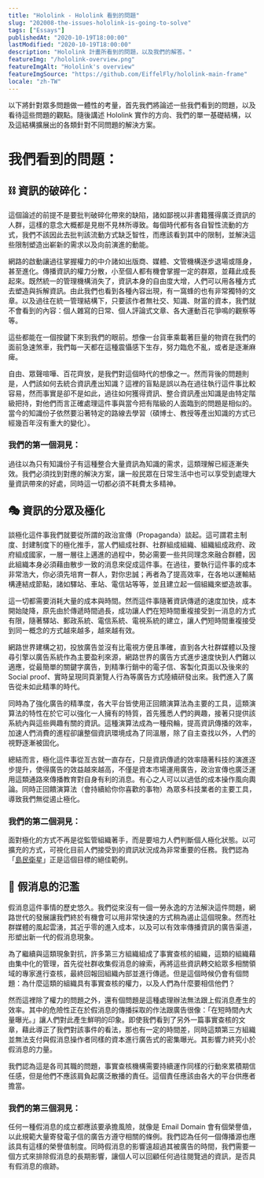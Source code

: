 ```yaml
---
title: "Hololink - Hololink 看到的問題"
slug: "202008-the-issues-hololink-is-going-to-solve"
tags: ["Essays"]
publishedAt: "2020-10-19T18:00:00"
lastModified: "2020-10-19T18:00:00"
description: "Hololink 計畫所看到的問題，以及我們的解答。"
featureImg: "/hololink-overview.png"
featureImgAlt: "Hololink's overview"
featureImgSource: "https://github.com/EiffelFly/hololink-main-frame"
locale: "zh-TW"
---
```


以下將針對眾多問題做一體性的考量，首先我們將論述一些我們看到的問題，以及看待這些問題的觀點。隨後講述 Hololink 實作的方向、我們的單一基礎結構，以及這結構擴展出的各類針對不同問題的解決方案。

# 我們看到的問題：

## ⛓️ 資訊的破碎化：

這個論述的前提不是要批判破碎化帶來的缺陷，諸如鄙視以非書籍獲得廣泛資訊的人群，這樣的意念大概都是見樹不見林所導致。每個時代都有各自智性流動的方式，我們不該因此去批判該流動方式缺乏智性，而應該看到其中的限制，並解決這些限制塑造出嶄新的需求以及向前演進的動能。

網路的啟動讓過往掌握權力的中介諸如出版商、媒體、文管機構逐步退場或隱身，甚至進化。傳播資訊的權力分散，小至個人都有機會掌握一定的群眾，並藉此成長起來。既然統一的管理機構消失了，資訊本身的自由度大增，人們可以用各種方式去塑造與拆解資訊。由此我們也看到各種內容出現，有一窩蜂的也有非常獨特的文章。以及過往在統一管理結構下，只要該作者無社交、知識、財富的資本，我們就不會看到的內容：個人雜寫的日常、個人評論式文章、各大運動百花爭鳴的觀察等等。

這些都能在一個按鍵下來到我們的眼前。想像一台貨車乘載著巨量的物資在我們的面前急速煞車，我們每一天都在這種震懾感下生存，努力臨危不亂，或者是逐漸麻痺。

自由、眾聲喧嘩、百花齊放，是我們對這個時代的想像之一。然而背後的問題則是，人們該如何去統合資訊產出知識？這裡的盲點是誤以為在過往執行這件事比較容易，然而事實是卻不是如此，過往如何獲得資訊、整合資訊產出知識是由特定階級把持，對他們而言正確處理這件事與當今把有階級的人面臨到的問題是相似的。當今的知識份子依然要沿著特定的路線去學習（碩博士、教授等產出知識的方式已經幾百年沒有重大的變化）。

### 我們的第一個洞見：

過往以為只有知識份子有這種整合大量資訊為知識的需求，這類理解已經逐漸失效。我們必須找到對應的解決方案，讓一般民眾在日常生活中也可以享受到處理大量資訊帶來的好處，同時這一切都必須不耗費太多精神。

## 🎭 資訊的分眾及極化

談極化這件事我們就要從所謂的政治宣傳（Propaganda）談起。這可謂君主制度、封建制度下的極化推手，當人們組成社群、社群組成組織、組織組成政府、政府組成國家，一層一層往上邁進的過程中，勢必需要一些共同理念來融合群體，因此組織本身必須藉由散步一致的消息來促成這件事。在過往，要執行這件事的成本非常浩大，你必須先培育一群人，對你忠誠；再者為了提高效率，在各地以運輸結構連結成節點，諸如驛站、車站、電信站等等，並且建立起一個組織來塑造故事。

這一切都需要消耗大量的成本與時間。然而這件事隨著資訊傳遞的速度加快，成本開始陡降，原先由於傳遞時間過長，成功讓人們在短時間重複接受到一消息的方式有限，隨著驛站、郵政系統、電信系統、電視系統的建立，讓人們短時間重複接受到同一概念的方式越來越多，越來越有效。

網路世界建構之初，投放廣告並沒有比電視方便且準確，直到各大社群媒體以及搜尋引擎以廣告系統作為主要盈利來源，網路世界的廣告方式進步速度快到人們難以適應，從最簡單的關鍵字廣告，到精準行銷中的電子信、客製化頁面以及後來的 Social proof、實時呈現同頁瀏覽人行為等廣告方式陸續研發出來。我們進入了廣告從未如此精準的時代。

同時為了強化廣告的精準度，各大平台皆使用正回饋演算法為主要的工具，這類演算法的特性在於它可以強化一人擁有的特質，首先獲悉人們的興趣，接著只提供該系統內與這些興趣有關的資訊。這種演算法成為一種飛輪，提高資訊傳播的效率，加速人們消費的進程卻讓整個資訊環境成為了同溫層，除了自主查找以外，人們的視野逐漸被固化。

總結而言，極化這件事從亙古就一直存在，只是資訊傳遞的效率隨著科技的演進逐步提升，使得廣告的效益越來越高，不僅是資本市場運用廣告，政治宣傳也廣泛運用這類通路來傳播教育對自身有利的消息。有心之人可以以過低的成本操作風向輿論。同時正回饋演算法（會持續給你你喜歡的事物）為眾多科技業者的主要工具，導致我們無從遏止極化。

### 我們的第二個洞見：

面對極化的方式不再是從監管組織著手，而是要培力人們判斷個人極化狀態。以可擴充的方式，可視化目前人們接受到的資訊狀況成為非常重要的任務。我們認為「[島民衛星](https://islander.cc/latest/)」正是這個目標的絕佳範例。

## 🌊 假消息的氾濫

假消息這件事情的歷史悠久。我們從來沒有一個一勞永逸的方法解決這件問題，網路世代的發展讓我們終於有機會可以用非常快速的方式稍為遏止這個現象。然而社群媒體的風起雲湧，其近乎零的進入成本，以及可以有效率傳播資訊的廣告渠道，形塑出新一代的假消息現象。

為了繼續與這類現象對抗，許多第三方組織組成了事實查核的組織，這類的組織藉由集中化的管理，首先從社群收集假消息的線索，再將這些資訊轉交給眾多相關領域的專家進行查核，最終回報回組織內部並進行傳遞。但是這個時候仍會有個問題：為什麼這類的組織具有事實查核的權力，以及人們為什麼要相信他們？

然而這裡除了權力的問題之外，還有個問題是這種處理辦法無法跟上假消息產生的效率。其中的危險性正在於假消息的傳播採取的作法跟廣告很像：「在短時間內大量曝光。」讓人們對此產生鮮明的印象。即使我們看到了另外一篇事實查核的文章，藉此導正了我們對該事件的看法，那也有一定的時間差，同時這類第三方組織並無法支付與假消息操作者同樣的資本進行廣告式的密集曝光。其影響力終究小於假消息的力量。

我們認為這是各司其職的問題，事實查核機構需要持續運作同樣的行動來累積期信任感，但是他們不應該肩負起廣泛散播的責任。這個責任應該由各大的平台供應者擔當。

### 我們的第三個洞見：

任何一種假消息的成立都應該要承擔風險，就像是 Email Domain 會有個榮譽值，以此規範大量寄發電子信的廣告方遵守相關的條例。我們認為任何一個傳播源也應該具有這樣的榮譽值制度。同時假消息的影響遠超過其被廣告的時間，我們需要一個方式來排除假消息的長期影響，讓個人可以回顧任何過往閱覽過的資訊，是否具有假消息的痕跡。